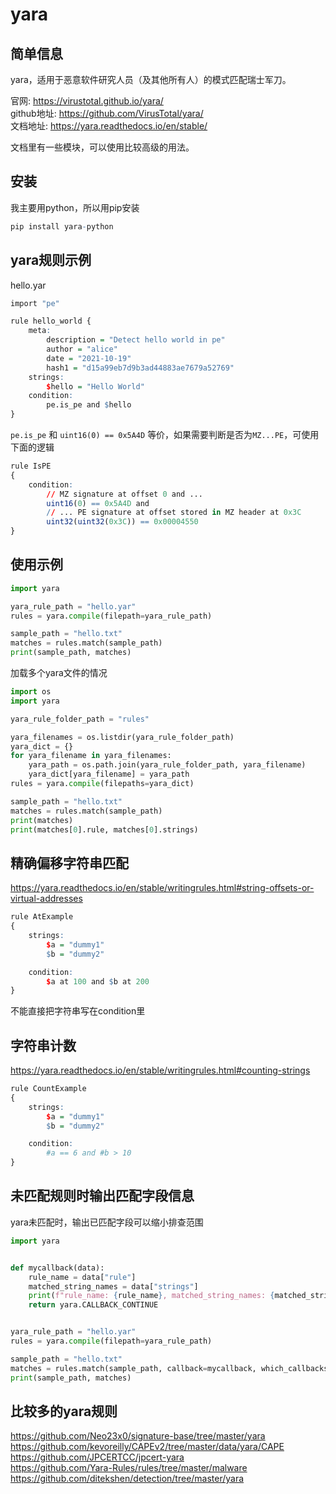 # yara

## 简单信息
yara，适用于恶意软件研究人员（及其他所有人）的模式匹配瑞士军刀。  

官网: https://virustotal.github.io/yara/  
github地址: https://github.com/VirusTotal/yara/  
文档地址: https://yara.readthedocs.io/en/stable/  

文档里有一些模块，可以使用比较高级的用法。  


## 安装
我主要用python，所以用pip安装  
```r
pip install yara-python
```


## yara规则示例
hello.yar  
```r
import "pe"

rule hello_world {
    meta:
        description = "Detect hello world in pe"
        author = "alice"
        date = "2021-10-19"
        hash1 = "d15a99eb7d9b3ad44883ae7679a52769"
    strings:
        $hello = "Hello World"
    condition:
        pe.is_pe and $hello
}
```

`pe.is_pe` 和 `uint16(0) == 0x5A4D` 等价，如果需要判断是否为`MZ...PE`，可使用下面的逻辑  
```r
rule IsPE
{
    condition:
        // MZ signature at offset 0 and ...
        uint16(0) == 0x5A4D and
        // ... PE signature at offset stored in MZ header at 0x3C
        uint32(uint32(0x3C)) == 0x00004550
}
```

## 使用示例
```python
import yara

yara_rule_path = "hello.yar"
rules = yara.compile(filepath=yara_rule_path)

sample_path = "hello.txt"
matches = rules.match(sample_path)
print(sample_path, matches)
```

加载多个yara文件的情况  
```python
import os
import yara

yara_rule_folder_path = "rules"

yara_filenames = os.listdir(yara_rule_folder_path)
yara_dict = {}
for yara_filename in yara_filenames:
    yara_path = os.path.join(yara_rule_folder_path, yara_filename)
    yara_dict[yara_filename] = yara_path
rules = yara.compile(filepaths=yara_dict)

sample_path = "hello.txt"
matches = rules.match(sample_path)
print(matches)
print(matches[0].rule, matches[0].strings)
```

## 精确偏移字符串匹配
https://yara.readthedocs.io/en/stable/writingrules.html#string-offsets-or-virtual-addresses  
```r
rule AtExample
{
    strings:
        $a = "dummy1"
        $b = "dummy2"

    condition:
        $a at 100 and $b at 200
}
```

不能直接把字符串写在condition里  

## 字符串计数
https://yara.readthedocs.io/en/stable/writingrules.html#counting-strings  
```r
rule CountExample
{
    strings:
        $a = "dummy1"
        $b = "dummy2"

    condition:
        #a == 6 and #b > 10
}
```

## 未匹配规则时输出匹配字段信息
yara未匹配时，输出已匹配字段可以缩小排查范围  

```python
import yara


def mycallback(data):
    rule_name = data["rule"]
    matched_string_names = data["strings"]
    print(f"rule_name: {rule_name}, matched_string_names: {matched_string_names}")
    return yara.CALLBACK_CONTINUE


yara_rule_path = "hello.yar"
rules = yara.compile(filepath=yara_rule_path)

sample_path = "hello.txt"
matches = rules.match(sample_path, callback=mycallback, which_callbacks=yara.CALLBACK_NON_MATCHES)
print(sample_path, matches)
```

## 比较多的yara规则
https://github.com/Neo23x0/signature-base/tree/master/yara  
https://github.com/kevoreilly/CAPEv2/tree/master/data/yara/CAPE  
https://github.com/JPCERTCC/jpcert-yara  
https://github.com/Yara-Rules/rules/tree/master/malware  
https://github.com/ditekshen/detection/tree/master/yara  
